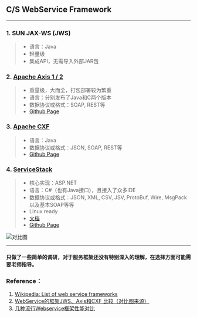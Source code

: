 ##  C/S WebService Framework

------

### 1. SUN JAX-WS (JWS)

> * 语言：Java
> * 轻量级
> * 集成API，无需导入外部JAR包

### 2. [Apache Axis 1 / 2](http://axis.apache.org)

> * 重量级，大而全，打包部署较为繁重
> * 语言：分别发布了Java和C两个版本
> * 数据协议或格式：SOAP, REST等
> * [Github Page](https://github.com/search?q=org%3Aapache+axis&unscoped_q=axis)

### 3. [Apache CXF](http://cxf.apache.org)

> * 语言：Java
> * 数据协议或格式：JSON, SOAP, REST等
> * [Github Page](https://github.com/apache/cxf)

### 4. [ServiceStack](https://servicestack.net)

> * 核心实现：ASP.NET
> * 语言：C#（也有Java接口），且接入了众多IDE
> * 数据协议或格式：JSON, XML, CSV, JSV, ProtoBuf, Wire, MsgPack以及基本SOAP等等
> * Linux ready
> * [文档](http://docs.servicestack.net)
> * [Github Page](https://github.com/ServiceStack/ServiceStack)

![对比图](https://img-blog.csdn.net/20170301215740034?watermark/2/text/aHR0cDovL2Jsb2cuY3Nkbi5uZXQvcWl5ZWxpdWxp/font/5a6L5L2T/fontsize/400/fill/I0JBQkFCMA==/dissolve/70/gravity/SouthEast)

------
#### 只做了一些简单的调研，对于服务框架还没有特别深入的理解，在选择方面可能需要老师指导。

### Reference：
1. [Wikipedia: List of web service frameworks](https://en.wikipedia.org/wiki/List_of_web_service_frameworks)
2. [WebService的框架JWS、Axis和CXF 比较（对比图来源）](https://blog.csdn.net/qiyeliuli/article/details/59164924)
3. [几种流行Webservice框架性能对比](https://blog.csdn.net/ck4438707/article/details/53610124)
